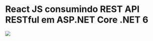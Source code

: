 # React JS consumindo REST API RESTful em ASP.NET Core .NET 6

[<img src="https://github.com/leandrocgsi/react-js-dotnet6-api/blob/main/Images/course_page.png?raw=true?raw=true">](https://www.udemy.com/course/aprenda-consumir-apis-restful-em-asp-dot-net-core-6-com-react-js-axios/?couponCode=GTHB_FLASH_SALE2021)